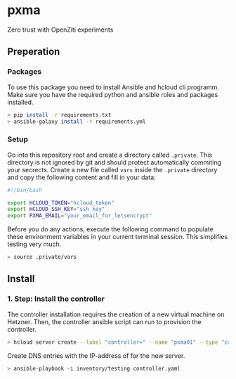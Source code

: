 # pxma
Zero trust with OpenZiti experiments

## Preperation

### Packages

To use this package you need to install Ansible and hcloud cli programm. Make sure you have the required python and ansible roles and packages installed.

```bash
> pip install -r requirements.txt
> ansible-galaxy install -r requirements.yml
```

### Setup

Go into this repository root and create a directory called `.private`. This
directory is not ignored by git and should protect automatically commiting your
secrects. Create a new file called `vars` inside the `.private` directory and
copy the following content and fill in your data:

```bash
#!/bin/bash

export HCLOUD_TOKEN="hcloud_token"
export HCLOUD_SSH_KEY="ssh_key"
export PXMA_EMAIL="your_email_for_letsencrypt"

```

Before you do any actions, execute the following command to populate these
environment variables in your current terminal session. This simplifies testing
very much.

```bash
> source .private/vars
```

## Install

### 1. Step: Install the controller

The controller installation requires the creation of a new virtual machine on
Hetzner. Then, the controller ansible script can run to provision the
controller.

```bash
> hcloud server create --label "controller=" --name "pxma01" --type "cx22" --location "nbg1" --image ubuntu-24.04 --ssh-key $HCLOUD_SSH_KEY
```

Create DNS entries with the IP-address of for the new server. 

```bash
> ansible-playbook -i inventory/testing controller.yaml
```
